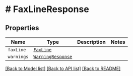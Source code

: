 # # FaxLineResponse



## Properties

Name | Type | Description | Notes
------------ | ------------- | ------------- | -------------
| `faxLine` | [```FaxLine```](FaxLine.md) |    |  |
| `warnings` | [```WarningResponse```](WarningResponse.md) |    |  |

[[Back to Model list]](../../README.md#models) [[Back to API list]](../../README.md#endpoints) [[Back to README]](../../README.md)
